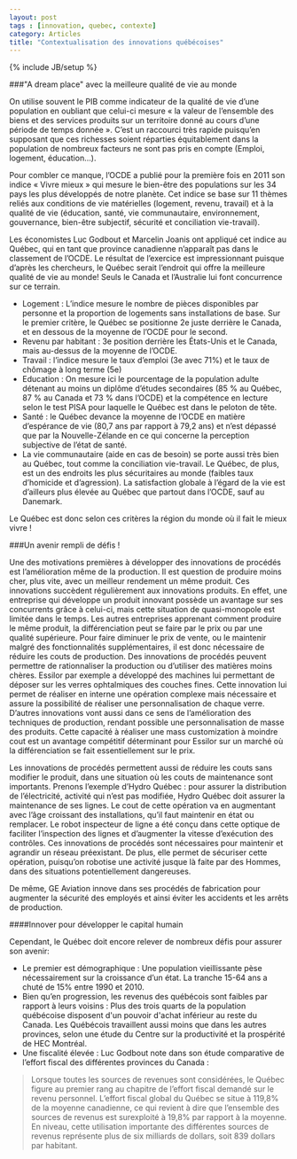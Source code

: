 ```yaml
---
layout: post
tags : [innovation, quebec, contexte]
category: Articles
title: "Contextualisation des innovations québécoises"
---
```

{% include JB/setup %}

###"A dream place" avec la meilleure qualité de vie au monde

On utilise souvent le PIB comme indicateur de la qualité de vie d’une population en oubliant que celui-ci mesure « la valeur de l’ensemble des biens et des services produits sur un territoire donné au cours d’une période de temps donnée ». C’est un raccourci très rapide puisqu’en supposant que ces richesses soient réparties équitablement dans la population de nombreux facteurs ne sont pas pris en compte (Emploi, logement, éducation…).

Pour combler ce manque, l’OCDE a publié pour la première fois en 2011 son indice « Vivre mieux » qui mesure le bien-être des populations sur les 34 pays les plus développés de notre planète. Cet indice se base sur 11 thèmes reliés aux conditions de vie matérielles (logement, revenu, travail) et à la qualité de vie (éducation, santé, vie communautaire, environnement, gouvernance, bien-être subjectif, sécurité et conciliation vie-travail).

Les économistes Luc Godbout et Marcelin Joanis ont appliqué cet indice au Québec, qui en tant que province canadienne n’apparaît pas dans le classement de l’OCDE. Le résultat de l’exercice est impressionnant puisque d’après les chercheurs, le Québec serait l’endroit qui offre la meilleure qualité de vie au monde! Seuls le Canada et l’Australie lui font concurrence sur ce terrain.

- Logement : L’indice mesure le nombre de pièces disponibles par personne et la proportion de logements sans installations de base. Sur le premier critère, le Québec se positionne 2e juste derrière le Canada, et en dessous de la moyenne de l’OCDE pour le second.
- Revenu par habitant : 3e position derrière les États-Unis et le Canada, mais au-dessus de la moyenne de l’OCDE. 
- Travail : l’indice mesure le taux d’emploi (3e avec 71%) et le taux de chômage à long terme (5e)
- Education : On mesure ici le pourcentage de la population adulte détenant au moins un diplôme d’études secondaires (85 % au Québec, 87 % au Canada et 73 % dans l’OCDE) et la compétence en lecture selon le test PISA pour laquelle le Québec est dans le peloton de tête.
- Santé : le Québec devance la moyenne de l’OCDE en matière d’espérance de vie (80,7 ans par rapport à 79,2 ans) et n’est dépassé que par la Nouvelle-Zélande en ce qui concerne la perception subjective de l’état de santé.
- La vie communautaire (aide en cas de besoin) se porte aussi très bien au Québec, tout comme la conciliation vie-travail. Le Québec, de plus, est un des endroits les plus sécuritaires au monde (faibles taux d’homicide et d’agression). La satisfaction globale à l’égard de la vie est d’ailleurs plus élevée au Québec que partout dans l’OCDE, sauf au Danemark.

Le Québec est donc selon ces critères la région du monde où il fait le mieux vivre !

###Un avenir rempli de défis !

Une des motivations premières à développer des innovations de procédés est l’amélioration même de la production. Il est question de produire moins cher, plus vite, avec un meilleur rendement un même produit. Ces innovations succèdent régulièrement aux innovations produits. En effet, une entreprise qui développe un produit innovant possède un avantage sur ses concurrents grâce à celui-ci, mais cette situation de quasi-monopole est limitée dans le temps. Les  autres entreprises apprenant comment produire le même produit, la différenciation peut se faire par le prix ou par une qualité supérieure. Pour faire diminuer le prix de vente, ou le maintenir malgré des fonctionnalités supplémentaires, il est donc nécessaire de réduire les couts de production. Des innovations de procédés peuvent permettre de rationnaliser la production ou d’utiliser des matières moins chères. Essilor par exemple a développé des machines lui permettant de déposer sur les verres ophtalmiques des couches fines. Cette innovation lui permet de réaliser en interne une opération complexe mais nécessaire et assure la possibilité de réaliser une personnalisation de chaque verre. D’autres innovations vont aussi dans ce sens de l’amélioration des techniques de production, rendant possible une personnalisation de masse des produits. Cette capacité à réaliser une mass customization à moindre cout est un avantage compétitif déterminant pour Essilor sur un marché où la différenciation se fait essentiellement sur le prix.

Les innovations de procédés permettent aussi de réduire les couts sans modifier le produit, dans une situation où les couts de maintenance sont importants. Prenons l’exemple d’Hydro Québec : pour assurer la distribution de l’électricité, activité qui n’est pas modifiée, Hydro Québec doit assurer la maintenance de ses lignes. Le cout de cette opération va en augmentant avec l’âge croissant des installations, qu’il faut maintenir en état ou remplacer. Le robot inspecteur de ligne a été conçu dans cette optique de faciliter l’inspection des lignes et d’augmenter la vitesse d’exécution des contrôles. Ces innovations de procédés sont nécessaires pour maintenir et agrandir un réseau préexistant. De plus, elle permet de sécuriser cette opération, puisqu’on robotise une activité jusque là faite par des Hommes, dans des situations potentiellement dangereuses.

De même, GE Aviation innove dans ses procédés de fabrication pour augmenter la sécurité des employés et ainsi éviter les accidents et les arrêts de production.

####Innover pour développer le capital humain

Cependant, le Québec doit encore relever de nombreux défis pour assurer son avenir:

- Le premier est démographique : Une population vieillissante pèse nécessairement sur la croissance d’un état. La tranche 15-64 ans a chuté de 15% entre 1990 et 2010.
- Bien qu’en progression, les revenus des québécois sont faibles par rapport à leurs voisins : Plus des trois quarts de la population québécoise disposent d'un pouvoir d'achat inférieur au reste du Canada. Les Québécois travaillent aussi moins que dans les autres provinces, selon une étude du Centre sur la productivité et la prospérité de HEC Montréal.
- Une fiscalité élevée : Luc Godbout note dans son étude comparative de l’effort fiscal des différentes provinces du Canada : 

> Lorsque toutes les sources de revenues sont considérées, le Québec figure au premier rang au chapitre de l’effort fiscal demandé sur le revenu personnel. L’effort fiscal global du Québec se situe à 119,8% de la moyenne canadienne, ce qui revient à dire que l’ensemble des sources de revenus est surexploité à 19,8% par rapport à la moyenne.  En niveau, cette utilisation importante des différentes sources de revenus représente plus de six milliards de dollars, soit 839 dollars par habitant.